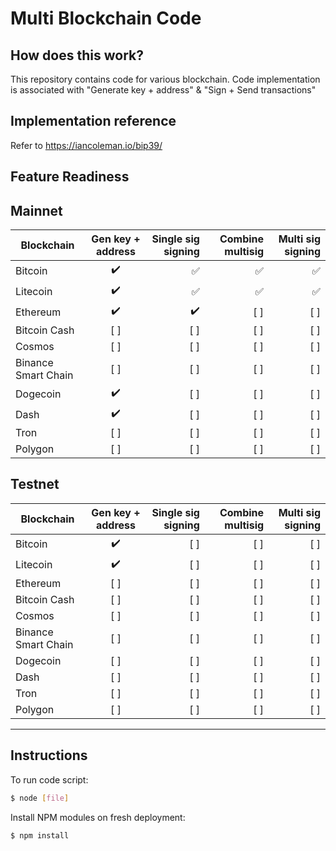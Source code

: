 Multi Blockchain Code
=====================================

<URL>

How does this work?
----------------

This repository contains code for various blockchain. Code implementation is associated with "Generate key + address" & "Sign + Send transactions"


Implementation reference
----------------

Refer to https://iancoleman.io/bip39/


Feature Readiness
----------------

## Mainnet

| Blockchain        | Gen key + address           | Single sig signing  | Combine multisig  | Multi sig signing  |
| ------------- |:-------------:| -----:|-----:|-----:|
| Bitcoin      | :heavy_check_mark: | :white_check_mark: | :white_check_mark: | :white_check_mark: |
| Litecoin     | :heavy_check_mark:      |   :white_check_mark: | :white_check_mark: | :white_check_mark: |
| Ethereum | :heavy_check_mark:      |    :heavy_check_mark: | [ ] | [ ] |
| Bitcoin Cash | [ ]      |    [ ] | [ ] | [ ] |
| Cosmos | [ ]      |    [ ] | [ ] | [ ] |
| Binance Smart Chain | [ ]      |    [ ] | [ ] | [ ] |
| Dogecoin | :heavy_check_mark:      |    [ ] | [ ] | [ ] |
| Dash | :heavy_check_mark:      |    [ ] | [ ] | [ ] |
| Tron | [ ]      |    [ ] | [ ] | [ ] |
| Polygon | [ ]      |    [ ] | [ ] | [ ] |

## Testnet

| Blockchain        | Gen key + address           | Single sig signing  | Combine multisig  | Multi sig signing  |
| ------------- |:-------------:| -----:|-----:|-----:|
| Bitcoin      | :heavy_check_mark: | [ ] | [ ] | [ ] |
| Litecoin     | :heavy_check_mark:      |   [ ] | [ ] | [ ] |
| Ethereum | [ ]      |    [ ] | [ ] | [ ] |
| Bitcoin Cash | [ ]      |    [ ] | [ ] | [ ] |
| Cosmos | [ ]      |    [ ] | [ ] | [ ] |
| Binance Smart Chain | [ ]      |    [ ] | [ ] | [ ] |
| Dogecoin | [ ]      |    [ ] | [ ] | [ ] |
| Dash | [ ]      |    [ ] | [ ] | [ ] |
| Tron | [ ]      |    [ ] | [ ] | [ ] |
| Polygon | [ ]      |    [ ] | [ ] | [ ] |


----------------


## Instructions

To run code script:

```bash
$ node [file]
```

Install NPM modules on fresh deployment:

```bash
$ npm install
```

